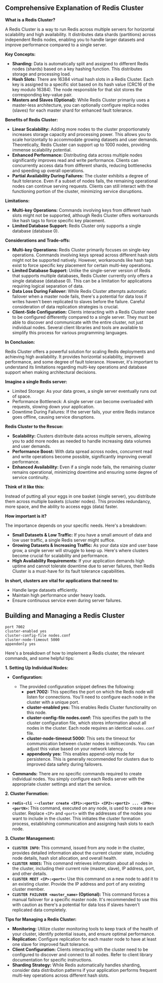 ## Comprehensive Explanation of Redis Cluster

**What is a Redis Cluster?**

A Redis Cluster is a way to run Redis across multiple servers for horizontal scalability and high availability. It distributes data shards (partitions) across independent Redis nodes, enabling you to handle larger datasets and improve performance compared to a single server.

**Key Concepts:**

* **Sharding:** Data is automatically split and assigned to different Redis nodes (shards) based on a key hashing function. This distributes storage and processing load.
* **Hash Slots:**  There are 16384 virtual hash slots in a Redis Cluster. Each key is assigned to a specific slot based on its hash value (CRC16 of the key modulo 16384). The node responsible for that slot stores the corresponding key-value pair.
* **Masters and Slaves (Optional):** While Redis Cluster primarily uses a master-less architecture, you can optionally configure replica nodes (slaves) for each master shard for enhanced fault tolerance.

**Benefits of Redis Cluster:**

* **Linear Scalability:**  Adding more nodes to the cluster proportionately increases storage capacity and processing power. This allows you to scale horizontally to accommodate growing datasets and user demands. Theoretically, Redis Cluster can support up to 1000 nodes, providing immense scalability potential.
* **Enhanced Performance:**  Distributing data across multiple nodes significantly improves read and write performance. Clients can concurrently access data from different shards, reducing bottlenecks and speeding up overall operations.
* **Partial Availability During Failures:**  The cluster exhibits a degree of fault tolerance. Even if a subset of nodes fails, the remaining operational nodes can continue serving requests. Clients can still interact with the functioning portion of the cluster, minimizing service disruptions.

**Limitations:**

* **Multi-key Operations:** Commands involving keys from different hash slots might not be supported, although Redis Cluster offers workarounds like hash tags to force specific key placement.
* **Limited Database Support:**  Redis Cluster only supports a single database (database 0).

**Considerations and Trade-offs:**

* **Multi-key Operations:**  Redis Cluster primarily focuses on single-key operations. Commands involving keys spread across different hash slots might not be supported natively. However, workarounds like hash tags exist to force specific key placement for certain multi-key operations.
* **Limited Database Support:**  Unlike the single-server version of Redis that supports multiple databases, Redis Cluster currently only offers a single database (database 0). This can be a limitation for applications requiring logical separation of data.
* **Data Loss During Failover:**  While Redis Cluster attempts automatic failover when a master node fails, there's a potential for data loss if writes haven't been replicated to slaves before the failure. Careful consideration of data replication strategies is crucial.
* **Client-Side Configuration:** Clients interacting with a Redis Cluster need to be configured differently compared to a single server. They must be able to discover and communicate with the entire cluster, not just individual nodes. Several client libraries and tools are available to simplify this process for various programming languages.

**In Conclusion:**

Redis Cluster offers a powerful solution for scaling Redis deployments and achieving high availability. It provides horizontal scalability, improved performance, and some degree of fault tolerance. However, it's important to understand its limitations regarding multi-key operations and database support when making architectural decisions.

**Imagine a single Redis server:**

* Limited Storage:  As your data grows, a single server eventually runs out of space.
* Performance Bottleneck:  A single server can become overloaded with requests, slowing down your application.
* Downtime During Failures:  If the server fails, your entire Redis instance goes offline, causing service disruptions.

**Redis Cluster to the Rescue:**

* **Scalability:** Clusters distribute data across multiple servers, allowing you to add more nodes as needed to handle increasing data volumes and user demands. 
* **Performance Boost:**  With data spread across nodes, concurrent read and write operations become possible, significantly improving overall performance.
* **Enhanced Availability:**  Even if a single node fails, the remaining cluster remains operational, minimizing downtime and ensuring some degree of service continuity.

**Think of it like this:**

Instead of putting all your eggs in one basket (single server), you distribute them across multiple baskets (cluster nodes). This provides redundancy, more space, and the ability to access eggs (data) faster.

**How important is it?**

The importance depends on your specific needs. Here's a breakdown:

* **Small Datasets & Low Traffic:**  If you have a small amount of data and low user traffic, a single Redis server might suffice.
* **Growing Datasets & Increasing Traffic:**  As your data size and user base grow, a single server will struggle to keep up. Here's where clusters become crucial for scalability and performance.
* **High Availability Requirements:**  If your application demands high uptime and cannot tolerate downtime due to server failures, then Redis Cluster is a must-have for its fault tolerance capabilities.

**In short, clusters are vital for applications that need to:**

* Handle large datasets efficiently.
* Maintain high performance under heavy loads.
* Ensure continuous service even during server failures.

## Building and Managing a Redis Cluster
```
port 7002
cluster-enabled yes
cluster-config-file nodes.conf
cluster-node-timeout 5000
appendonly yes
```
Here's a breakdown of how to implement a Redis cluster, the relevant commands, and some helpful tips:

**1. Setting Up Individual Nodes:**

* **Configuration:**
    * The provided configuration snippet defines the following:
        * **port 7002:** This specifies the port on which the Redis node will listen for connections. You'll need to configure each node in the cluster with a unique port.
        * **cluster-enabled yes:** This enables Redis Cluster functionality on this node.
        * **cluster-config-file nodes.conf:** This specifies the path to the cluster configuration file, which stores information about all nodes in the cluster. Each node requires an identical `nodes.conf` file.
        * **cluster-node-timeout 5000:** This sets the timeout for communication between cluster nodes in milliseconds. You can adjust this value based on your network latency.
        * **appendonly yes:** This enables append-only mode for persistence. This is generally recommended for clusters due to improved data safety during failovers.

* **Commands:** There are no specific commands required to create individual nodes. You simply configure each Redis server with the appropriate cluster settings and start the service.

**2. Cluster Formation:**

* **`redis-cli --cluster create <IP1>:<port1> <IP2>:<port2> ... <IPN>:<portN>`:** This command, executed on any node, is used to create a new cluster. Replace `<IP>` and `<port>` with the addresses of the nodes you want to include in the cluster. This initiates the cluster formation process, establishing communication and assigning hash slots to each node.

**3. Cluster Management:**

* **`CLUSTER INFO`:** This command, issued from any node in the cluster, provides detailed information about the current cluster state, including node details, hash slot allocation, and overall health.
* **`CLUSTER NODES`:** This command retrieves information about all nodes in the cluster, including their current role (master, slave), IP address, port, and other details.
* **`CLUSTER MEET <IP>:<port>`:** Use this command on a new node to add it to an existing cluster. Provide the IP address and port of any existing cluster member.
* **`CLUSTER FAILOVER <master_name>` (Optional):** This command forces a manual failover for a specific master node. It's recommended to use this with caution as there's a potential for data loss if slaves haven't replicated data completely.

**Tips for Managing a Redis Cluster:**

* **Monitoring:**  Utilize cluster monitoring tools to keep track of the health of your cluster, identify potential issues, and ensure optimal performance. 
* **Replication:**  Configure replication for each master node to have at least one slave for improved fault tolerance. 
* **Client Configuration:** Clients interacting with the cluster need to be configured to discover and connect to all nodes. Refer to client library documentation for specific instructions.
* **Sharding Strategy:**  While Redis automatically handles sharding, consider data distribution patterns if your application performs frequent multi-key operations across different hash slots. 